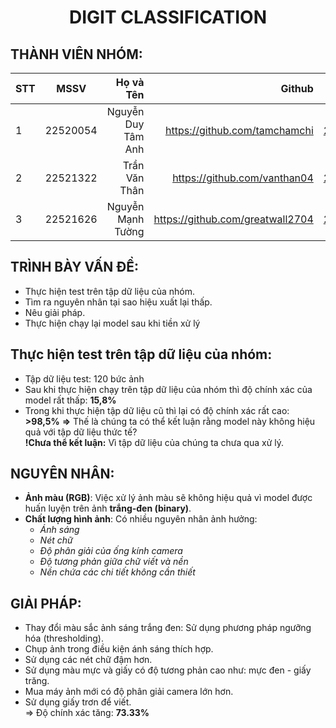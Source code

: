 <h1 align="center"><b>DIGIT CLASSIFICATION</b></h1>

## THÀNH VIÊN NHÓM: <br>
| STT    | MSSV          | Họ và Tên              | Github                                               | Email                   |
| ------ |:-------------:| ----------------------:|-----------------------------------------------------:|-------------------------:
| 1      | 22520054   | Nguyễn Duy Tâm Anh |https://github.com/tamchamchi          |22520054@gm.uit.edu.vn   |
| 2      | 22521322     | Trần Văn Thân       |https://github.com/vanthan04|22521322@gm.uit.edu.vn   |
| 3      | 22521626     | Nguyễn Mạnh Tường          |https://github.com/greatwall2704              |22521626@gm.uit.edu.vn   |

## TRÌNH BÀY VẤN ĐỀ:
- Thực hiện test trên tập dữ liệu của nhóm.
- Tìm ra nguyên nhân tại sao hiệu xuất lại thấp.
- Nêu giải pháp.
- Thực hiện chạy lại model sau khi tiền xử lý

## Thực hiện test trên tập dữ liệu của nhóm:
- Tập dữ liệu test: 120 bức ảnh
- Sau khi thực hiện chạy trên tập dữ liệu của nhóm thì độ chính xác của model rất thấp: **15,8%** <br>
- Trong khi thực hiện tập dữ liệu cũ thì lại có độ chính xác rất cao: **>98,5%** 
**=>** Thế là chúng ta có thể kết luận rằng model này không hiệu quả với tập dữ liệu thức tế? <br>
**!Chưa thể kết luận:** Vì tập dữ liệu của chúng ta chưa qua xử lý. 

## NGUYÊN NHÂN:
- **Ảnh màu (RGB)**: Việc xử lý ảnh màu sẽ không hiệu quả vì model được huấn luyện trên ảnh **trắng-đen (binary)**.
- **Chất lượng hình ảnh**: Có nhiều nguyên nhân ảnh hưởng:
     - *Ánh sáng* 
     - *Nét chữ* 
     - *Độ phân giải của ống kính camera*
     - *Độ tương phản giữa chữ viết và nền*
     - *Nền chứa các chi tiết không cần thiết* 

## GIẢI PHÁP:
- Thay đổi màu sắc ảnh sáng trắng đen: Sử dụng phương pháp ngưỡng hóa (thresholding).
- Chụp ảnh trong điều kiện ánh sáng thích hợp.
- Sử dụng các nét chữ đậm hơn.
- Sử dụng màu mực và giấy có độ tương phản cao như: mực đen - giấy trăng.
- Mua máy ảnh mới có độ phân giải camera lớn hơn.
- Sử dụng giấy trơn để viết. <br>
=> Độ chính xác tăng:  **73.33%**



